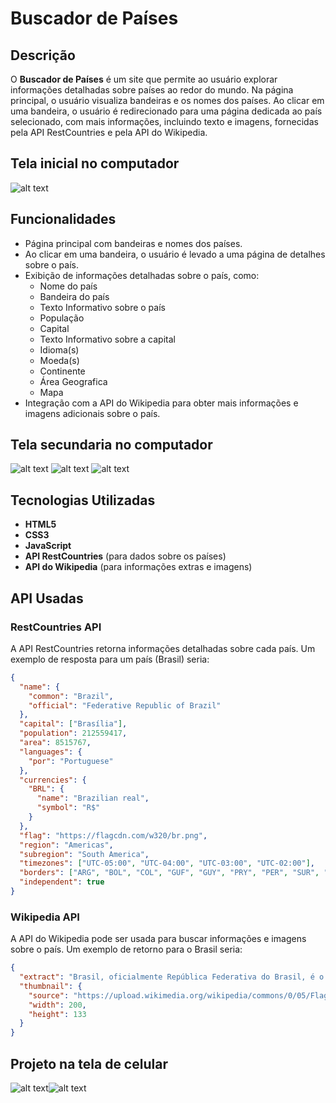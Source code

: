 # Buscador de Países

## Descrição

O **Buscador de Países** é um site que permite ao usuário explorar informações detalhadas sobre países ao redor do mundo. Na página principal, o usuário visualiza bandeiras e os nomes dos países. Ao clicar em uma bandeira, o usuário é redirecionado para uma página dedicada ao país selecionado, com mais informações, incluindo texto e imagens, fornecidas pela API RestCountries e pela API do Wikipedia.

## Tela inicial no computador
![alt text](image.png)

## Funcionalidades

- Página principal com bandeiras e nomes dos países.
- Ao clicar em uma bandeira, o usuário é levado a uma página de detalhes sobre o país.
- Exibição de informações detalhadas sobre o país, como:
  - Nome do país
  - Bandeira do país
  - Texto Informativo sobre o país
  - População
  - Capital
  - Texto Informativo sobre a capital
  - Idioma(s)
  - Moeda(s)
  - Continente
  - Área Geografica
  - Mapa
- Integração com a API do Wikipedia para obter mais informações e imagens adicionais sobre o país.

## Tela secundaria no computador
![alt text](image-2.png)
![alt text](image-3.png)
![alt text](image-4.png)

## Tecnologias Utilizadas

- **HTML5**
- **CSS3**
- **JavaScript**
- **API RestCountries** (para dados sobre os países)
- **API do Wikipedia** (para informações extras e imagens)

## API Usadas

### RestCountries API

A API RestCountries retorna informações detalhadas sobre cada país. Um exemplo de resposta para um país (Brasil) seria:

```json
{
  "name": {
    "common": "Brazil",
    "official": "Federative Republic of Brazil"
  },
  "capital": ["Brasília"],
  "population": 212559417,
  "area": 8515767,
  "languages": {
    "por": "Portuguese"
  },
  "currencies": {
    "BRL": {
      "name": "Brazilian real",
      "symbol": "R$"
    }
  },
  "flag": "https://flagcdn.com/w320/br.png",
  "region": "Americas",
  "subregion": "South America",
  "timezones": ["UTC-05:00", "UTC-04:00", "UTC-03:00", "UTC-02:00"],
  "borders": ["ARG", "BOL", "COL", "GUF", "GUY", "PRY", "PER", "SUR", "URY", "VEN"],
  "independent": true
}
```

### Wikipedia API

A API do Wikipedia pode ser usada para buscar informações e imagens sobre o país. Um exemplo de retorno para o Brasil seria:

```json
{
  "extract": "Brasil, oficialmente República Federativa do Brasil, é o maior país da América do Sul e da região da América Latina, sendo o quinto maior do mundo em área territorial, com 8 510 417,771 km², e o sétimo em população. É o único país na América onde se fala majoritariamente a língua portuguesa e o maior país lusófono do planeta, além de ser uma das nações mais multiculturais e etnicamente diversas, em decorrência da forte imigração oriunda de variados locais do mundo. Sua atual Constituição, promulgada em 1988, concebe o Brasil como uma república federativa presidencialista, formada pela união dos 26 estados, do Distrito Federal e dos 5 571 municípios.",
  "thumbnail": {
    "source": "https://upload.wikimedia.org/wikipedia/commons/0/05/Flag_of_Brazil.svg",
    "width": 200,
    "height": 133
  }
}
```

## Projeto na tela de celular

![alt text](image-5.png)![alt text](image-6.png)